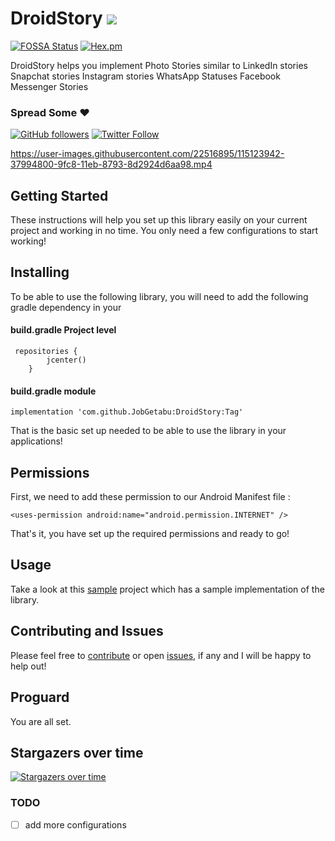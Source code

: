 # DroidStory  [![](https://jitpack.io/v/JobGetabu/DroidStory.svg)](https://jitpack.io/#JobGetabu/DroidStory)
 [![FOSSA Status](https://app.fossa.io/api/projects/git%2Bgithub.com%2FJobGetabu%2FDroidNet.svg?type=shield)](https://app.fossa.io/projects/git%2Bgithub.com%2FJobGetabu%2FDroidNet?ref=badge_shield)  [![Hex.pm](https://img.shields.io/hexpm/l/plug.svg)](LICENSE.md)

DroidStory helps you implement Photo Stories similar to LinkedIn stories Snapchat stories Instagram stories WhatsApp Statuses Facebook Messenger Stories

### Spread Some :heart:
[![GitHub followers](https://img.shields.io/github/followers/JobGetabu.svg?style=social&label=Follow)](https://github.com/JobGetabu)  [![Twitter Follow](https://img.shields.io/twitter/follow/job_getabu.svg?style=social)](https://twitter.com/job_getabu)

https://user-images.githubusercontent.com/22516895/115123942-37994800-9fc8-11eb-8793-8d2924d6aa98.mp4

## Getting Started

These instructions will help you set up this library easily on your current project and working in no time. You only need a few configurations to start working!

## Installing

To be able to use the following library, you will need to add the following gradle dependency in your
#### build.gradle Project level

```
 repositories {
        jcenter()
    }
```

#### build.gradle  module

```
implementation 'com.github.JobGetabu:DroidStory:Tag'
```
That is the basic set up needed to be able to use the library in your applications!

## Permissions

First, we need to add these permission to our Android Manifest file :

```
<uses-permission android:name="android.permission.INTERNET" />
```

That's it, you have set up the required permissions and ready to go!

## Usage


Take a look at this [sample](https://github.com/JobGetabu/DroidStory/tree/main/app) project which has a sample implementation of the library.

## Contributing and Issues

Please feel free to [contribute](https://github.com/JobGetabu/DroidStory/settings/collaboration) or open [issues](https://github.com/JobGetabu/DroidStory/issues), if any and I will be happy to help out!

## Proguard

You are all set.

## Stargazers over time

[![Stargazers over time](https://starchart.cc/JobGetabu/DroidStory.svg)](https://starchart.cc/JobGetabu/DroidStory)


### TODO
- [ ] add more configurations

